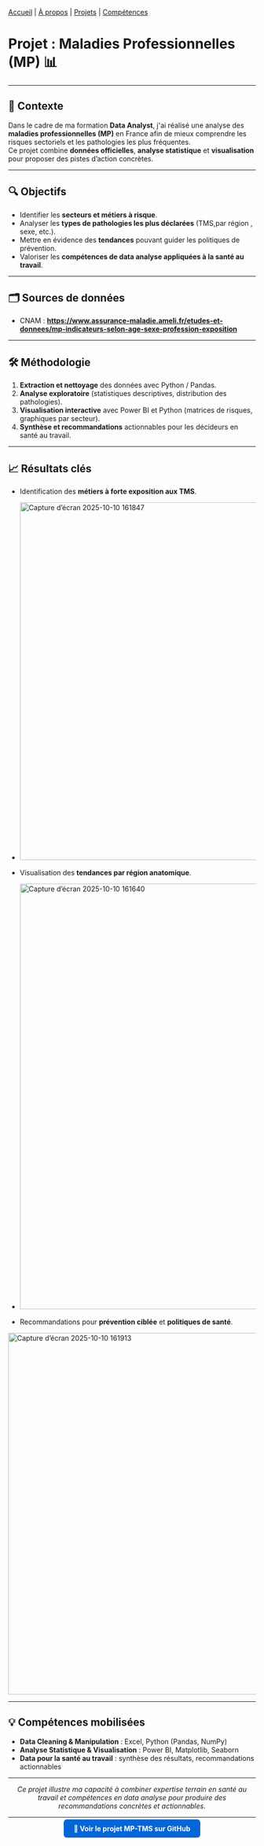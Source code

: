 

[Accueil](/) | [À propos](/about) | [Projets](/projects) | [Compétences](/skills)



# Projet : Maladies Professionnelles (MP) 📊

---

## 🎯 Contexte

Dans le cadre de ma formation **Data Analyst**, j'ai réalisé une analyse des **maladies professionnelles (MP)** en France afin de mieux comprendre les risques sectoriels et les pathologies les plus fréquentes.  
Ce projet combine **données officielles**, **analyse statistique** et **visualisation** pour proposer des pistes d’action concrètes.

---

## 🔍 Objectifs

- Identifier les **secteurs et métiers à risque**.  
- Analyser les **types de pathologies les plus déclarées** (TMS,par région , sexe, etc.).  
- Mettre en évidence des **tendances** pouvant guider les politiques de prévention.  
- Valoriser les **compétences de data analyse appliquées à la santé au travail**.

---

## 🗂️ Sources de données

- CNAM : **https://www.assurance-maladie.ameli.fr/etudes-et-donnees/mp-indicateurs-selon-age-sexe-profession-exposition**

---

## 🛠️ Méthodologie

1. **Extraction et nettoyage** des données avec Python / Pandas.  
2. **Analyse exploratoire** (statistiques descriptives, distribution des pathologies).  
3. **Visualisation interactive** avec Power BI et Python (matrices de risques, graphiques par secteur).  
4. **Synthèse et recommandations** actionnables pour les décideurs en santé au travail.

---

## 📈 Résultats clés

- Identification des **métiers à forte exposition aux TMS**.  
- <img width="1258" height="727" alt="Capture d’écran 2025-10-10 161847" src="https://github.com/user-attachments/assets/f32ae458-5931-4aa0-b531-0ecb2278f1b8" />

- Visualisation des **tendances par région anatomique**.
-  <img width="1665" height="865" alt="Capture d’écran 2025-10-10 161640" src="https://github.com/user-attachments/assets/7d869b5e-6b48-45d7-8b19-228334ff0244" />

- Recommandations pour **prévention ciblée** et **politiques de santé**.
<img width="1262" height="735" alt="Capture d’écran 2025-10-10 161913" src="https://github.com/user-attachments/assets/f65b1437-0d0a-4dfd-9a1d-010ec61df450" />

---

## 💡 Compétences mobilisées

- **Data Cleaning & Manipulation** : Excel, Python (Pandas, NumPy)  
- **Analyse Statistique & Visualisation** : Power BI, Matplotlib, Seaborn  
- **Data pour la santé au travail** : synthèse des résultats, recommandations actionnables  


---

<p align="center">
  <i>Ce projet illustre ma capacité à combiner expertise terrain en santé au travail et compétences en data analyse pour produire des recommandations concrètes et actionnables.</i>
</p>

---

<p align="center">
  <a href="https://github.com/Antoineb-data/Analyse-MP" target="_blank" style="background-color:#0366d6; color:white; padding:10px 20px; text-decoration:none; border-radius:6px; font-weight:bold;">
    🚀 Voir le projet MP-TMS sur GitHub
  </a>
</p>
